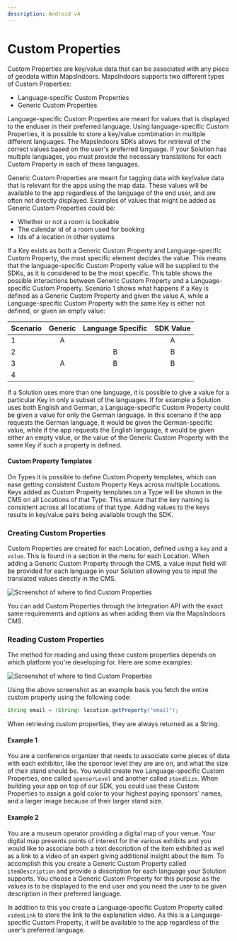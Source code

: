 ```yaml
---
description: Android v4
---
```


# Custom Properties

Custom Properties are key/value data that can be associated with any piece of geodata within MapsIndoors. MapsIndoors supports two different types of Custom Properties:

* Language-specific Custom Properties
* Generic Custom Properties

Language-specific Custom Properties are meant for values that is displayed to the enduser in their preferred language. Using language-specific Custom Properties, it is possible to store a key/value combination in multiple different languages. The MapsIndoors SDKs allows for retrieval of the correct values based on the user's preferred language. If your Solution has multiple languages, you must provide the necessary translations for each Custom Property in each of these languages.

Generic Custom Properties are meant for tagging data with key/value data that is relevant for the apps using the map data. These values will be available to the app regardless of the language of the end user, and are often not directly displayed. Examples of values that might be added as Generic Custom Properties could be:

* Whether or not a room is bookable
* The calendar id of a room used for booking
* Ids of a location in other systems

If a Key exists as both a Generic Custom Property and Language-specific Custom Property, the most specific element decides the value. This means that the language-specific Custom Property value will be supplied to the SDKs, as it is considered to be the most specific. This table shows the possible interactions between Generic Custom Property and a Language-specific Custom Property. Scenario 1 shows what happens if a Key is defined as a Generic Custom Property and given the value A, while a Language-specific Custom Property with the same Key is either not defined, or given an empty value:

| Scenario | Generic | Language Specific | SDK Value |
| -------- | :-----: | :---------------: | :-------: |
| 1        |    A    |                   |     A     |
| 2        |         |         B         |     B     |
| 3        |    A    |         B         |     B     |
| 4        |         |                   |           |

If a Solution uses more than one language, it is possible to give a value for a particular Key in only a subset of the languages. If for example a Solution uses both English and German, a Language-specific Custom Property could be given a value for only the German language. In this scenario if the app requests the German language, it would be given the German-specific value, while if the app requests the English language, it would be given either an empty value, or the value of the Generic Custom Property with the same Key if such a property is defined.

#### Custom Property Templates[​](https://docs.mapsindoors.com/custom-properties#custom-property-templates) <a href="#custom-property-templates" id="custom-property-templates"></a>

On Types it is possible to define Custom Property templates, which can ease getting consistent Custom Property Keys across multiple Locations. Keys added as Custom Property templates on a Type will be shown in the CMS on all Locations of that Type. This ensure that the key naming is consistent across all locations of that type. Adding values to the keys results in key/value pairs being available trough the SDK.

### Creating Custom Properties[​](https://docs.mapsindoors.com/custom-properties#creating-custom-properties) <a href="#creating-custom-properties" id="creating-custom-properties"></a>

Custom Properties are created for each Location, defined using a `key` and a `value`. This is found in a section in the menu for each Location. When adding a Generic Custom Property through the CMS, a value input field will be provided for each language in your Solution allowing you to input the translated values directly in the CMS.

![Screenshot of where to find Custom Properties](https://docs.mapsindoors.com/img/data/custom-properties.png)

You can add Custom Properties through the Integration API with the exact same requirements and options as when adding them via the MapsIndoors CMS.

### Reading Custom Properties[​](https://docs.mapsindoors.com/custom-properties#reading-custom-properties) <a href="#reading-custom-properties" id="reading-custom-properties"></a>

The method for reading and using these custom properties depends on which platform you're developing for. Here are some examples:

![Screenshot of where to find Custom Properties](https://docs.mapsindoors.com/img/data/custom-properties-cms-example.png)

Using the above screenshot as an example basis you fetch the entire custom property using the following code:

```java
String email = (String) location.getProperty("email");
```

When retrieving custom properties, they are always returned as a String.

#### Example 1[​](https://docs.mapsindoors.com/custom-properties#example-1) <a href="#example-1" id="example-1"></a>

You are a conference organizer that needs to associate some pieces of data with each exhibitor, like the sponsor level they are are on, and what the size of their stand should be. You would create two Language-specific Custom Properties, one called `sponsorLevel` and another called `standSize`. When building your app on top of our SDK, you could use these Custom Properties to assign a gold color to your highest paying sponsors' names, and a larger image because of their larger stand size.

#### Example 2[​](https://docs.mapsindoors.com/custom-properties#example-2) <a href="#example-2" id="example-2"></a>

You are a museum operator providing a digital map of your venue. Your digital map presents points of interest for the various exhibits and you would like to associate both a text description of the item exhibited as well as a link to a video of an expert giving additional insight about the item. To accomplish this you create a Generic Custom Property called `itemDescription` and provide a description for each language your Solution supports. You choose a Generic Custom Property for this purpose as the values is to be displayed to the end user and you need the user to be given description in their preferred language.

In addition to this you create a Language-specific Custom Property called `videoLink` to store the link to the explanation video. As this is a Language-specific Custom Property, it will be available to the app regardless of the user's preferred language.
